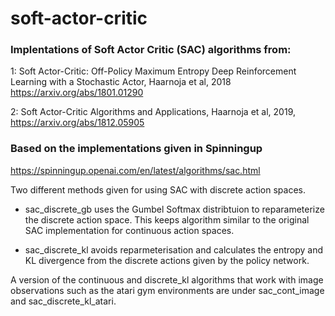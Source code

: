 # soft-actor-critic

### Implentations of Soft Actor Critic (SAC) algorithms from:

1: Soft Actor-Critic: Off-Policy Maximum Entropy Deep Reinforcement Learning with a Stochastic Actor, Haarnoja et al, 2018 https://arxiv.org/abs/1801.01290

2: Soft Actor-Critic Algorithms and Applications, Haarnoja et al, 2019, https://arxiv.org/abs/1812.05905

### Based on the implementations given in Spinningup

https://spinningup.openai.com/en/latest/algorithms/sac.html

Two different methods given for using SAC with discrete action spaces. 

* sac_discrete_gb uses the Gumbel Softmax distribtuion to reparameterize the discrete action space. This keeps algorithm similar to the original SAC implementation for continuous action spaces.
   
* sac_discrete_kl avoids reparmeterisation and calculates the entropy and KL divergence from the discrete actions given by the policy network.
   
A version of the continuous and discrete_kl algorithms that work with image observations such as the atari
gym environments are under sac_cont_image and sac_discrete_kl_atari.
